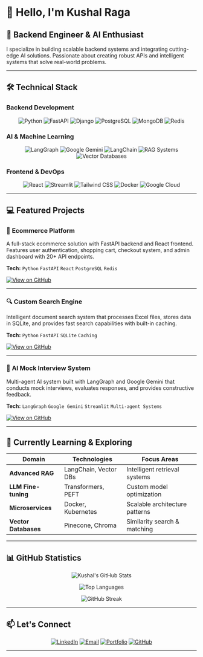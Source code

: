 # 👋 Hello, I'm Kushal Raga

## 🚀 Backend Engineer & AI Enthusiast

I specialize in building scalable backend systems and integrating cutting-edge AI solutions. Passionate about creating robust APIs and intelligent systems that solve real-world problems.

---

## 🛠️ Technical Stack

### **Backend Development**
<div align="center">

![Python](https://img.shields.io/badge/Python-3776AB?style=for-the-badge&logo=python&logoColor=white)
![FastAPI](https://img.shields.io/badge/FastAPI-009688?style=for-the-badge&logo=fastapi&logoColor=white)
![Django](https://img.shields.io/badge/Django-092E20?style=for-the-badge&logo=django&logoColor=white)
![PostgreSQL](https://img.shields.io/badge/PostgreSQL-316192?style=for-the-badge&logo=postgresql&logoColor=white)
![MongoDB](https://img.shields.io/badge/MongoDB-4EA94B?style=for-the-badge&logo=mongodb&logoColor=white)
![Redis](https://img.shields.io/badge/Redis-DC382D?style=for-the-badge&logo=redis&logoColor=white)

</div>

### **AI & Machine Learning**
<div align="center">

![LangGraph](https://img.shields.io/badge/LangGraph-FF6B6B?style=for-the-badge)
![Google Gemini](https://img.shields.io/badge/Google_Gemini-4285F4?style=for-the-badge&logo=google&logoColor=white)
![LangChain](https://img.shields.io/badge/LangChain-000000?style=for-the-badge)
![RAG Systems](https://img.shields.io/badge/RAG_Systems-8A2BE2?style=for-the-badge)
![Vector Databases](https://img.shields.io/badge/Vector_Databases-00CED1?style=for-the-badge)

</div>

### **Frontend & DevOps**
<div align="center">

![React](https://img.shields.io/badge/React-20232A?style=for-the-badge&logo=react&logoColor=61DAFB)
![Streamlit](https://img.shields.io/badge/Streamlit-FF4B4B?style=for-the-badge&logo=streamlit&logoColor=white)
![Tailwind CSS](https://img.shields.io/badge/Tailwind_CSS-38B2AC?style=for-the-badge&logo=tailwind-css&logoColor=white)
![Docker](https://img.shields.io/badge/Docker-2496ED?style=for-the-badge&logo=docker&logoColor=white)
![Google Cloud](https://img.shields.io/badge/Google_Cloud-4285F4?style=for-the-badge&logo=google-cloud&logoColor=white)

</div>

---

## 💻 Featured Projects

### 🛒 **Ecommerce Platform**
A full-stack ecommerce solution with FastAPI backend and React frontend. Features user authentication, shopping cart, checkout system, and admin dashboard with 20+ API endpoints.

**Tech:** `Python` `FastAPI` `React` `PostgreSQL` `Redis`

[![View on GitHub](https://img.shields.io/badge/View_Repository-181717?style=for-the-badge&logo=github&logoColor=white)](https://github.com/ku5ha1/ecommerce)

---

### 🔍 **Custom Search Engine**
Intelligent document search system that processes Excel files, stores data in SQLite, and provides fast search capabilities with built-in caching.

**Tech:** `Python` `FastAPI` `SQLite` `Caching`

[![View on GitHub](https://img.shields.io/badge/View_Repository-181717?style=for-the-badge&logo=github&logoColor=white)](https://github.com/ku5ha1/customSearch)

---

### 🤖 **AI Mock Interview System**
Multi-agent AI system built with LangGraph and Google Gemini that conducts mock interviews, evaluates responses, and provides constructive feedback.

**Tech:** `LangGraph` `Google Gemini` `Streamlit` `Multi-agent Systems`

[![View on GitHub](https://img.shields.io/badge/View_Repository-181717?style=for-the-badge&logo=github&logoColor=white)](https://github.com/ku5ha1/mockai-streamlit)

---

## 🌱 Currently Learning & Exploring

| **Domain** | **Technologies** | **Focus Areas** |
|------------|------------------|-----------------|
| **Advanced RAG** | LangChain, Vector DBs | Intelligent retrieval systems |
| **LLM Fine-tuning** | Transformers, PEFT | Custom model optimization |
| **Microservices** | Docker, Kubernetes | Scalable architecture patterns |
| **Vector Databases** | Pinecone, Chroma | Similarity search & matching |

---

## 📊 GitHub Statistics

<div align="center">

![Kushal's GitHub Stats](https://github-readme-stats.vercel.app/api?username=ku5ha1&show_icons=true&theme=radical&hide_border=true&include_all_commits=true&count_private=true)

![Top Languages](https://github-readme-stats.vercel.app/api/top-langs/?username=ku5ha1&theme=radical&hide_border=true&layout=compact&langs_count=8)

![GitHub Streak](https://github-readme-streak-stats.herokuapp.com/?user=ku5ha1&theme=radical&hide_border=true)

</div>

---

## 📫 Let's Connect

<div align="center">

[![LinkedIn](https://img.shields.io/badge/LinkedIn-0A66C2?style=for-the-badge&logo=linkedin&logoColor=white)](https://linkedin.com/in/kushalraga20)
[![Email](https://img.shields.io/badge/Email-EA4335?style=for-the-badge&logo=gmail&logoColor=white)](mailto:kushalraga20@gmail.com)
[![Portfolio](https://img.shields.io/badge/Portfolio-4285F4?style=for-the-badge&logo=google-chrome&logoColor=white)](#)
[![GitHub](https://img.shields.io/badge/GitHub-181717?style=for-the-badge&logo=github&logoColor=white)](https://github.com/ku5ha1)

</div>

---

